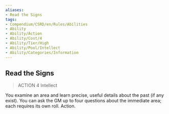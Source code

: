```yaml
---
aliases:
- Read the Signs
tags:
- Compendium/CSRD/en/Rules/Abilities
- Ability
- Ability/Action
- Ability/Cost/4
- Ability/Tier/High
- Ability/Pool/Intellect
- Ability/Categories/Information
---
```


  
## Read the Signs  
>ACTION 4  Intellect  
  
You examine an area and learn precise, useful details about the past (if any exist). You can ask the GM up to four questions about the immediate area; each requires its own roll. Action.